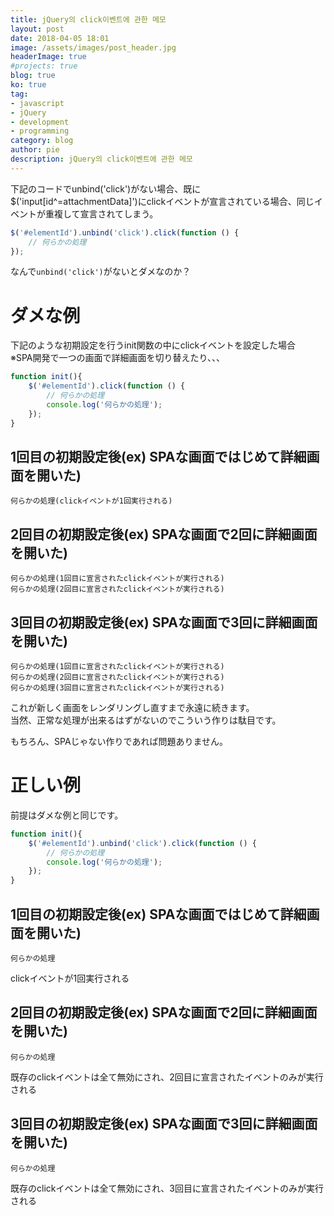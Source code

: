 ```yaml
---
title: jQuery의 click이벤트에 관한 메모
layout: post
date: 2018-04-05 18:01
image: /assets/images/post_header.jpg
headerImage: true
#projects: true
blog: true
ko: true
tag:
- javascript
- jQuery
- development
- programming
category: blog
author: pie
description: jQuery의 click이벤트에 관한 메모
---
```


下記のコードでunbind('click')がない場合、既に$('input[id^=attachmentData]')にclickイベントが宣言されている場合、同じイベントが重複して宣言されてしまう。
```javascript
$('#elementId').unbind('click').click(function () {
	// 何らかの処理
});
```

なんで```unbind('click')```がないとダメなのか？

# ダメな例
下記のような初期設定を行うinit関数の中にclickイベントを設定した場合<br/>
※SPA開発で一つの画面で詳細画面を切り替えたり、、、
```javascript
function init(){
	$('#elementId').click(function () {
		// 何らかの処理
		console.log('何らかの処理');
	});
}
```

## 1回目の初期設定後(ex) SPAな画面ではじめて詳細画面を開いた)
```
何らかの処理(clickイベントが1回実行される)
```

## 2回目の初期設定後(ex) SPAな画面で2回に詳細画面を開いた)
```
何らかの処理(1回目に宣言されたclickイベントが実行される)
何らかの処理(2回目に宣言されたclickイベントが実行される)
```

## 3回目の初期設定後(ex) SPAな画面で3回に詳細画面を開いた)
```
何らかの処理(1回目に宣言されたclickイベントが実行される)
何らかの処理(2回目に宣言されたclickイベントが実行される)
何らかの処理(3回目に宣言されたclickイベントが実行される)
```

これが新しく画面をレンダリングし直すまで永遠に続きます。<br/>
当然、正常な処理が出来るはずがないのでこういう作りは駄目です。

もちろん、SPAじゃない作りであれば問題ありません。

# 正しい例
前提はダメな例と同じです。
```javascript
function init(){
	$('#elementId').unbind('click').click(function () {
		// 何らかの処理
		console.log('何らかの処理');
	});
}
```

## 1回目の初期設定後(ex) SPAな画面ではじめて詳細画面を開いた)
```
何らかの処理
```
clickイベントが1回実行される


## 2回目の初期設定後(ex) SPAな画面で2回に詳細画面を開いた)
```
何らかの処理
```
既存のclickイベントは全て無効にされ、2回目に宣言されたイベントのみが実行される


## 3回目の初期設定後(ex) SPAな画面で3回に詳細画面を開いた)
```
何らかの処理
```
既存のclickイベントは全て無効にされ、3回目に宣言されたイベントのみが実行される

